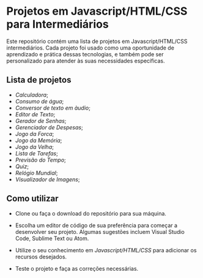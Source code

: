 # Projetos em Javascript/HTML/CSS para Intermediários

Este repositório contém uma lista de projetos em Javascript/HTML/CSS intermediários.
Cada projeto foi usado como uma oportunidade de aprendizado e prática dessas tecnologias, e também pode ser personalizado para atender às suas necessidades específicas.

## Lista de projetos

- _Calculadora_;
- _Consumo de água_;
- _Conversor de texto em àudio_;
- _Editor de Texto_;
- _Gerador de Senhas_;
- _Gerenciador de Despesas_;
- _Jogo da Forca_;
- _Jogo da Memória_;
- _Jogo da Velha_;
- _Lista de Tarefas_;
- _Previsão do Tempo_;
- _Quiz_;
- _Relógio Mundial_;
- _Visualizador de Imagens_;

## Como utilizar

- Clone ou faça o download do repositório para sua máquina.

- Escolha um editor de código de sua preferência para começar a desenvolver seu projeto. Algumas sugestões incluem Visual Studio Code, Sublime Text ou Atom.

- Utilize o seu conhecimento em _Javascript/HTML/CSS_ para adicionar os recursos desejados.

- Teste o projeto e faça as correções necessárias.
